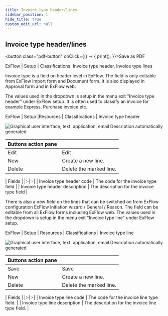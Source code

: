 ```yaml
---
title: Invoice type header/lines
sidebar_position: 1
hide_title: true
custom_edit_url: null
---
```

## Invoice type header/lines 
<button class="pdf-button" onClick={() => { print(); }}>Save as PDF</button>

ExFlow \| Setup \| Classifications\| Invoice type header, Invoice type lines

Invoice type is a field on header level in ExFlow. The field is only editable from ExFlow Import form and Document form. It is also displayed in Approval form and in ExFlow web.

The values used in the dropdown is setup in the menu exit "Invoice type header" under ExFlow setup. It is often used to classify an invoice for example Express, Purchase invoice etc.

ExFlow \| Setup \|Resources \| Classifications \| Invoice type header

![Graphical user interface, text, application, email Description automatically generated](@site/static/img/media/image73.png)

| Buttons action pane             | |
|:-|:-|
| Edit                            | Edit                                       |
| New                             | Create a new line.                         |
| Delete                          | Delete the marked line.                    |

| Fields                          |
|:-|:-|
| Invoice type header code        | The code for the invoice type field        |
| Invoice type header description | The description for the invoice type field |

There is also a new field on the lines that can be switched on from ExFlow configuration ExFlow initiation wizard / General / Reason. The field can be editable from all ExFlow forms including ExFlow web. The values used in the dropdown is setup in the menu exit "Invoice type line" under ExFlow setup.

ExFlow \| Setup \| Resources \| Classifications \| Invoice type line

![Graphical user interface, text, application, email Description automatically generated](@site/static/img/media/image74.png)

| Buttons action pane           | |
|:-|:-|
| Save                          | Save                                             |
| New                           | Create a new line.                               |
| Delete                        | Delete the marked line.                          |

| Fields                        |
|:-|:-|
| Invoice type line code        | The code for the invoice line type field.        |
| Invoice type line description | The description for the invoice line type field. |

